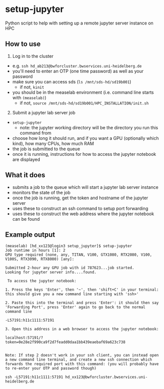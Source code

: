 # setup-jupyter

Python script to help with setting up a remote jupyter server instance on HPC

## How to use

1. Log in to the cluster

- e.g. `ssh hd_ab213@bwforcluster.bwservices.uni-heidelberg.de`
- you'll need to enter an OTP (one time password) as well as your password
- make sure you can access sds (`ls /mnt/sds-hd/sd19b001`)
  - if not, `kinit`
- you should be in the measelab environment (i.e. command line starts with `(measelab)`)
  - if not, `source /mnt/sds-hd/sd19b001/HPC_INSTALLATION/init.sh`

2. Submit a jupyter lab server job

- `setup-jupyter`
  - note: the jupyter working directory will be the directory you run this command from
- choose how long it should run, and if you want a GPU (optionally which kind), how many CPUs, how much RAM
- the job is submitted to the queue
- once it is running, instructions for how to access the jupyter notebook are displayed

## What it does

- submits a job to the queue which will start a jupyter lab server instance
- monitors the state of the job
- once the job is running, get the token and hostname of the jupyter server
- uses these to construct an ssh command to setup port forwarding
- uses these to construct the web address where the jupyter notebook can be found

## Example output

```
(measelab) [hd_xx123@login3 setup_jupyter]$ setup-jupyter
Job runtime in hours [1]: 2
GPU type required (none, any, TITAN, V100, GTX1080, RTX2080, V100, V100S, RTX3090, RTX8000) [any]:

Submitted 2-hour any GPU job with id 787623...job started.
Looking for jupyter server info....found.

 To access the jupyter notebook:

1. Press the keys 'Enter', then '~', then 'shift+C' in your terminal: this should give you a new command line starting with 'ssh>'

2. Paste this into the terminal and press 'Enter': it should then say 'Forwarding Port', press 'Enter' again to go back to the normal command line

-L57191:h11c1111:57191

3. Open this address in a web browser to access the jupyter notebook:

localhost:57191/?token=0e28e2f990ca9f2d7feadd0daa1bb439eaebaf69a623c738


Note: If step 2 doesn't work in your ssh client, you can instead open a new command line terminal, and create a new ssh connection which forwards the required port with this command: (you will probably have to re-enter your OTP and password though)

ssh -L57191:h11c1111:57191 hd_xx123@bwforcluster.bwservices.uni-heidelberg.de
```
